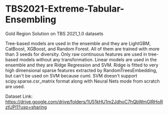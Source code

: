 # TBS2021-Extreme-Tabular-Ensembling
Gold Region Solution on TBS 2021_1.0 datasets

Tree-based models are used in the ensemble and they are LightGBM, CatBoost, XGBoost, and Random Forest. All of them are trained with more than 3 seeds for diversity. Only raw continuous features are used in tree-based models without any transformation. Linear models are used in the ensemble and they are Ridge Regression and SVM. Ridge is fitted to very high dimensional sparse features extracted by RandomTreesEmbedding, but can't be used on SVM because cuml. SVM doesn't support scipy.sparse.csr_matrix format along with Neural Nets mode from scratch are used. 

Dataset Link: https://drive.google.com/drive/folders/1U51kHU1m2JdhoC7hQbWmGlRHoRztUPl1?usp=sharing
